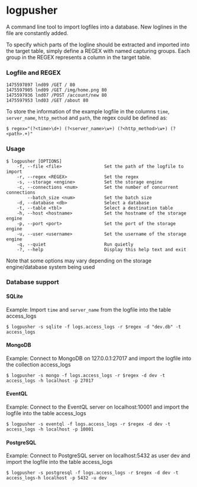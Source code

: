 # logpusher

A command line tool to import logfiles into a database. New loglines in the file
are constantly added.

To specify which parts of the logline should be extracted and imported into the target table, simply define a REGEX with named capturing groups.
Each group in the REGEX represents a column in the target table.

### Logfile and REGEX

    1475597897 lnd09 /GET / 80
    1475597905 lnd09 /GET /img/home.png 80
    1475597936 lnd07 /POST /account/new 80
    1475597953 lnd03 /GET /about 80

To store the information of the example logfile in the columns `time`, `server_name`, `http_method` and `path`, the regex could be defined as:

    $ regex="(?<time>\d+) (?<server_name>\w+) (?<http_method>\w+) (?<path>.+)"

### Usage

    $ logpusher [OPTIONS]
        -f, --file <file>                Set the path of the logfile to import
        -r, --regex <REGEX>              Set the regex
        -s, --storage <engine>           Set the storage engine
        -c, --connections <num>          Set the number of concurrent connections
            --batch_size <num>           Set the batch size
        -d, --database <db>              Select a database
        -t, --table <tbl>                Select a destination table
        -h, --host <hostname>            Set the hostname of the storage engine
        -p, --port <port>                Set the port of the storage engine
        -u, --user <username>            Set the username of the storage engine
        -q, --quiet                      Run quietly
        -?, --help                       Display this help text and exit


Note that some options may vary depending on the storage engine/database system being used

### Database support

#### SQLite

Example: Import `time` and `server_name` from the logfile into the table access_logs

    $ logpusher -s sqlite -f logs.access_logs -r $regex -d "dev.db" -t access_logs


#### MongoDB

Example: Connect to MongoDB on 127.0.0.1:27017 and import the logfile into the collection access_logs

    $ logpusher -s mongo -f logs.access_logs -r $regex -d dev -t access_logs -h localhost -p 27017


#### EventQL

Example: Connect to the EventQL server on localhost:10001 and import the logfile into the table access_logs

    $ logpusher -s eventql -f logs.access_logs -r $regex -d dev -t access_logs -h localhost -p 10001


#### PostgreSQL

Example: Connect to PostgreSQL server on localhost:5432 as user dev and import the logfile into the table access_logs

    $ logpusher -s postgresql -f logs.access_logs -r $regex -d dev -t access_logs-h localhost -p 5432 -u dev

